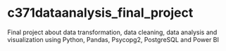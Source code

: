# c371dataanalysis_final_project
Final project about data transformation, data cleaning, data analysis and visualization using Python, Pandas, Psycopg2, PostgreSQL and Power BI
